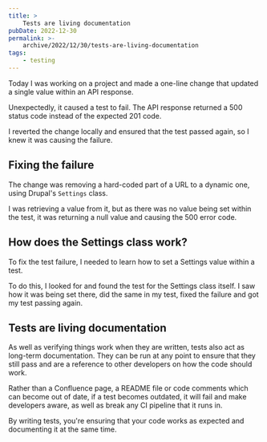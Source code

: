 ```yaml
---
title: >
    Tests are living documentation
pubDate: 2022-12-30
permalink: >-
    archive/2022/12/30/tests-are-living-documentation
tags:
    - testing
---
```


Today I was working on a project and made a one-line change that updated a single value within an API response.

Unexpectedly, it caused a test to fail. The API response returned a 500 status code instead of the expected 201 code.

I reverted the change locally and ensured that the test passed again, so I knew it was causing the failure.

## Fixing the failure

The change was removing a hard-coded part of a URL to a dynamic one, using Drupal's `Settings` class.

I was retrieving a value from it, but as there was no value being set within the test, it was returning a null value and causing the 500 error code.

## How does the Settings class work?

To fix the test failure, I needed to learn how to set a Settings value within a test.

To do this, I looked for and found the test for the Settings class itself. I saw how it was being set there, did the same in my test, fixed the failure and got my test passing again.

## Tests are living documentation

As well as verifying things work when they are written, tests also act as long-term documentation. They can be run at any point to ensure that they still pass and are a reference to other developers on how the code should work.

Rather than a Confluence page, a README file or code comments which can become out of date, if a test becomes outdated, it will fail and make developers aware, as well as break any CI pipeline that it runs in.

By writing tests, you're ensuring that your code works as expected and documenting it at the same time.
